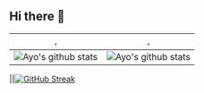 ## Hi there 👋

<!--
**donaina/donaina** is a ✨ _special_ ✨ repository because its `README.md` (this file) appears on your GitHub profile.

Here are some ideas to get you started:
- 🔭 I’m currently working on ...
- 🌱 I’m currently learning ...
- 👯 I’m looking to collaborate on ...
- 🤔 I’m looking for help with ...
- 💬 Ask me about ...
- 📫 How to reach me: ...
- 😄 Pronouns: ...
- ⚡ Fun fact: ...
-->
<!--   stats + languages -->

| .                                                                                                                                                 | .                                                                                                                              |
| ------------------------------------------------------------------------------------------------------------------------------------------------- | ------------------------------------------------------------------------------------------------------------------------------ |
| ![Ayo's github stats](https://github-readme-stats.vercel.app/api?username=donaina&show_icons=true&theme=radical&include_all_commits=true) | ![Ayo's github stats](https://github-readme-stats.vercel.app/api/top-langs/?username=donaina&theme=radical&layout=compact) |

||[![GitHub Streak](https://github-readme-streak-stats.herokuapp.com?user=donaina&theme=dracula)](https://git.io/streak-stats)

